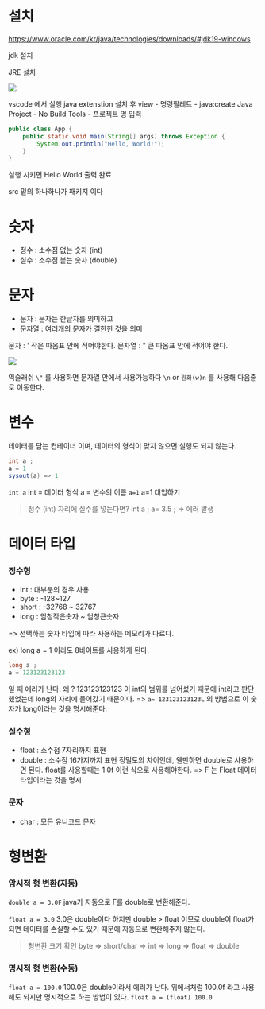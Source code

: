 # 설치

https://www.oracle.com/kr/java/technologies/downloads/#jdk19-windows

jdk 설치

JRE 설치

![](https://velog.velcdn.com/images/hey-hey/post/95a4438f-be56-4fa8-afb5-e298b2856b3a/image.png)


vscode 에서 실행
java extenstion 설치 후
view - 명령팔레트 - java:create Java Project - No Build Tools - 프로젝트 명 입력 
```java
public class App {
    public static void main(String[] args) throws Exception {
        System.out.println("Hello, World!");
    }
}

```
실행 시키면 Hello World 출력 완료 

src 밑의 하나하나가 패키지 이다


# 숫자 

- 정수 : 소수점 없는 숫자 (int)
- 실수 : 소수점 붙는 숫자 (double)


# 문자 
- 문자 : 문자는 한글자를 의미하고 
- 문자열 : 여러개의 문자가 결한한 것을 의미

문자 : ' 작은 따옴표 안에 적어야한다.
문자열 : " 큰 따옴표 안에 적어야 한다.

![](https://velog.velcdn.com/images/hey-hey/post/1b84c9ad-eed6-4346-b3c5-fa4411c94476/image.png)

역슬래쉬 `\"` 를 사용하면 문자열 안에서 사용가능하다
`\n` or `원화(w)n` 를 사용해 다음줄로 이동한다.

# 변수 

데이터를 담는 컨테이너 이며, 데이터의 형식이 맞지 않으면 실행도 되지 않는다.

```java
int a ;
a = 1
sysout(a) => 1
```
`int a` 
int = 데이터 형식 
a = 변수의 이름
`a=1`
a=1 대입하기

> 정수 (int) 자리에 실수를 넣는다면?
int a ;
a= 3.5 ; => 에러 발생


# 데이터 타입 

### 정수형 
- int : 대부분의 경우 사용
- byte : -128~127
- short : -32768 ~ 32767
- long : 엄청작은숫자 ~ 엄청큰숫자

=> 선택하는 숫자 타입에 따라 사용하는 메모리가 다르다.

ex) long a = 1 이라도 8바이트를 사용하게 된다.

```JAVA
long a ;
a = 123123123123 
```
일 때 에러가 난다. 왜 ? 123123123123 이 int의 범위를 넘어섰기 때문에 int라고 판단했었는데 long의 자리에 들어갔기 때문이다.
=> `a= 123123123123L` 의 방법으로 이 숫자가 long이라는 것을 명시해준다.

### 실수형 
- float : 소수점 7자리까지 표현
- double : 소수점 16가지까지 표현
정밀도의 차이인데, 웬만하면 double로 사용하면 된다.
float를 사용할때는 1.0f 이런 식으로 사용해야한다. 
=> F 는 Float 데이터 타입이라는 것을 명시 


### 문자
- char : 모든 유니코드 문자

# 형변환


### 암시적 형 변환(자동)
`double a = 3.0F`
java가 자동으로 F를 double로 변환해준다.

`float a = 3.0` 
3.0은 double이다 하지만 double > float 이므로 double이 float가 되면 데이터를 손실할 수도 있기 때문에 자동으로 변환해주지 않는다.

> 형변환 크기 확인
byte => short/char => int => long => float => double

### 명시적 형 변환(수동)

`float a = 100.0`
100.0은 double이라서 에러가 난다.
위에서처럼 100.0f 라고 사용해도 되지만 명시적으로 하는 방법이 있다.
`float a = (float) 100.0 `
